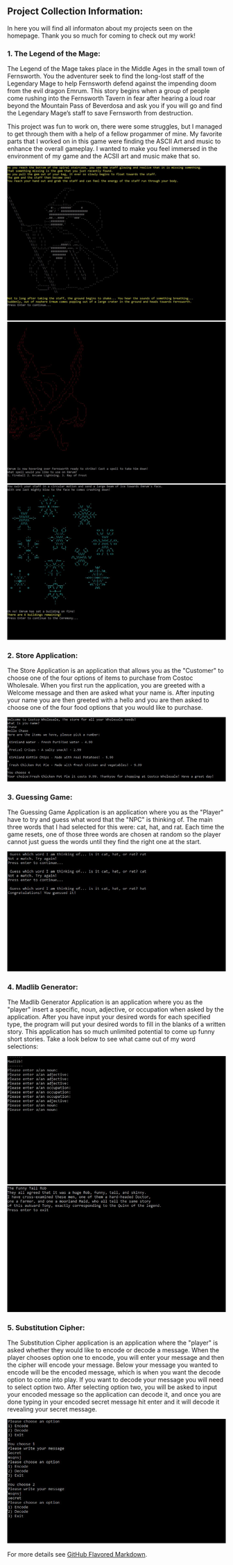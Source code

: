 ## Project Collection Information: 

In here you will find all informaton about my projects seen on the homepage. Thank you so much for coming to check out my work! 

### 1. The Legend of the Mage: 

The Legend of the Mage takes place in the Middle Ages in the small town of Fernsworth. You the adventurer seek to find the long-lost staff of the Legendary Mage to help Fernsworth defend against the impending doom from the evil dragon Emrum. This story begins when a group of people come rushing into the Fernsworth Tavern in fear after hearing a loud roar beyond the Mountain Pass of Beverdosa and ask you if you will go and find the Legendary Mage’s staff to save Fernsworth from destruction. 

This project was fun to work on, there were some struggles, but I managed to get through them with a help of a fellow progammer of mine. My favorite parts that I worked on in this game were finding the ASCII Art and music to enhance the overall gameplay. I wanted to make you feel immersed in the environment of my game and the ACSII art and music make that so.

<img src="images/LOTMIngame1.JPG?raw=true"/>

<img src="images/LOTMIngame2.JPG?raw=true"/>

<img src="images/LOTMIngame3.JPG?raw=true"/>

### 2. Store Application:

The Store Application is an application that allows you as the "Customer" to choose one of the four options of items to purchase from Costoc Wholesale. When you first run the application, you are greeted with a Welcome message and then are asked what your name is. After inputing your name you are then greeted with a hello and you are then asked to choose one of the four food options that you would like to purchase. 

<img src="images/StorePurchase.JPG?raw=true"/>

### 3. Guessing Game:

The Guessing Game Application is an application where you as the "Player" have to try and guess what word that the "NPC" is thinking of. The main three words that I had selected for this were: cat, hat, and rat. Each time the game resets, one of those three words are chosen at random so the player cannot just guess the words until they find the right one at the start. 

<img src="images/GuessingGame.JPG?raw=true"/>

### 4. Madlib Generator:

The Madlib Generator Application is an application where you as the "player" insert a specific, noun, adjective, or occupation when asked by the application. After you have input your desired words for each specified type, the program will put your desired words to fill in the blanks of a written story. This application has so much unlimited potential to come up funny short stories. Take a look below to see what came out of my word selections: 

<img src="images/MadLibHome.JPG?raw=true"/>
<img src="images/MadLib.JPG?raw=true"/>

### 5. Substitution Cipher:

The Substitution Cipher application is an application where the "player" is asked whether they would like to encode or decode a message. When the player chooses option one to encode, you will enter your message and then the cipher will encode your message. Below your message you wanted to encode will be the encoded message, which is when you want the decode option to come into play. If you want to decode your message you will need to select option two. After selecting option two, you will be asked to input your encoded message so the application can decode it, and once you are done typing in your encoded secret message hit enter and it will decode it revealing your secret message. 

<img src="images/SecretDecoder.JPG?raw=true"/>


For more details see [GitHub Flavored Markdown](https://guides.github.com/features/mastering-markdown/).
